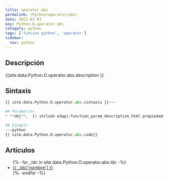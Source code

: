 ```yaml
---
title: operator.abs
permalink: /Python/operator/abs/
date: 2021-01-01
key: Python.O.operator.abs
category: python
tags: ['funcion python', 'operator']
sidebar: 
  nav: python
---
```


## Descripción
{{site.data.Python.O.operator.abs.description }}

## Sintaxis
~~~python
{{ site.data.Python.O.operator.abs.sintaxis }}~~~

## Parámetros
* **obj**,  {% include w3api/function_param_description.html propiedad=site.data.Python.O.operator.abs valor="obj" %}

## Ejemplo
~~~python
{{ site.data.Python.O.operator.abs.code}}
~~~

## Artículos
<ul>
{%- for _ldc in site.data.Python.O.operator.abs.ldc -%}
   <li>
       <a href="{{_ldc['url'] }}">{{ _ldc['nombre'] }}</a>
   </li>
{%- endfor -%}
</ul>
